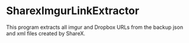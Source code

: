 # SharexImgurLinkExtractor
This program extracts all imgur and Dropbox URLs from the backup json and xml files created by ShareX.
